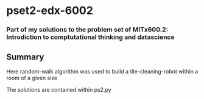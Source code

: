 # pset2-edx-6002

### Part of my solutions to the problem set of MITx600.2: Introdiction to comptutational thinking and datascience


## Summary
Here random-walk algorithm was used to build a tile-cleaning-robot within a room of a given size

The solutions are contained within ps2.py

